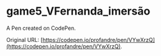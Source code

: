 # game5_VFernanda_imersão

A Pen created on CodePen.

Original URL: [https://codepen.io/profandre/pen/VYwXrzQ](https://codepen.io/profandre/pen/VYwXrzQ).

